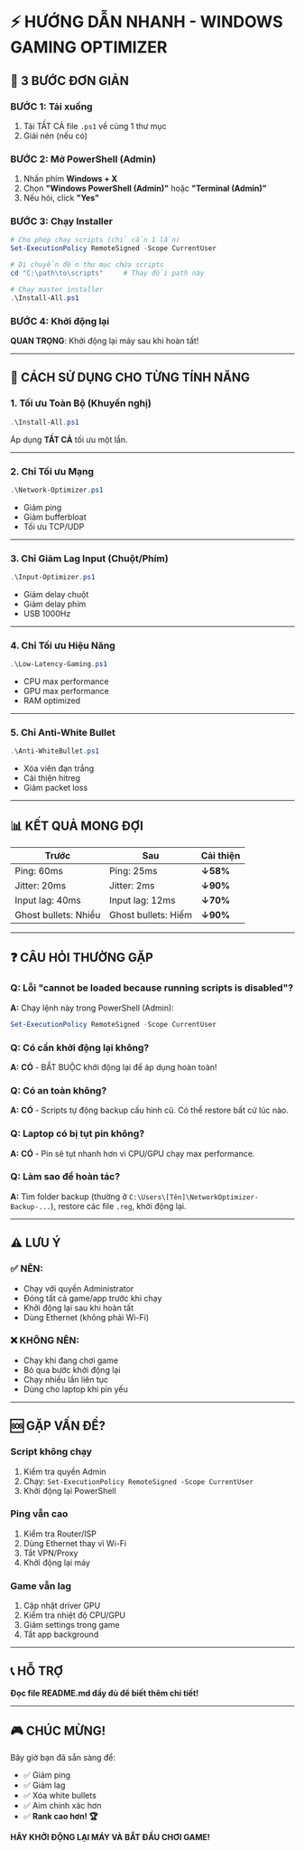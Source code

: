 # ⚡ HƯỚNG DẪN NHANH - WINDOWS GAMING OPTIMIZER

## 🎯 3 BƯỚC ĐƠN GIẢN

### BƯỚC 1: Tải xuống
1. Tải TẤT CẢ file `.ps1` về cùng 1 thư mục
2. Giải nén (nếu có)

### BƯỚC 2: Mở PowerShell (Admin)
1. Nhấn phím **Windows + X**
2. Chọn **"Windows PowerShell (Admin)"** hoặc **"Terminal (Admin)"**
3. Nếu hỏi, click **"Yes"**

### BƯỚC 3: Chạy Installer
```powershell
# Cho phép chạy scripts (chỉ cần 1 lần)
Set-ExecutionPolicy RemoteSigned -Scope CurrentUser

# Di chuyển đến thư mục chứa scripts
cd "C:\path\to\scripts"     # Thay đổi path này

# Chạy master installer
.\Install-All.ps1
```

### BƯỚC 4: Khởi động lại
**QUAN TRỌNG**: Khởi động lại máy sau khi hoàn tất!

---

## 🚀 CÁCH SỬ DỤNG CHO TỪNG TÍNH NĂNG

### 1. Tối ưu Toàn Bộ (Khuyến nghị)
```powershell
.\Install-All.ps1
```
Áp dụng **TẤT CẢ** tối ưu một lần.

---

### 2. Chỉ Tối ưu Mạng
```powershell
.\Network-Optimizer.ps1
```
- Giảm ping
- Giảm bufferbloat
- Tối ưu TCP/UDP

---

### 3. Chỉ Giảm Lag Input (Chuột/Phím)
```powershell
.\Input-Optimizer.ps1
```
- Giảm delay chuột
- Giảm delay phím
- USB 1000Hz

---

### 4. Chỉ Tối ưu Hiệu Năng
```powershell
.\Low-Latency-Gaming.ps1
```
- CPU max performance
- GPU max performance
- RAM optimized

---

### 5. Chỉ Anti-White Bullet
```powershell
.\Anti-WhiteBullet.ps1
```
- Xóa viên đạn trắng
- Cải thiện hitreg
- Giảm packet loss

---

## 📊 KẾT QUẢ MONG ĐỢI

| Trước | Sau | Cải thiện |
|-------|-----|-----------|
| Ping: 60ms | Ping: 25ms | **↓58%** |
| Jitter: 20ms | Jitter: 2ms | **↓90%** |
| Input lag: 40ms | Input lag: 12ms | **↓70%** |
| Ghost bullets: Nhiều | Ghost bullets: Hiếm | **↓90%** |

---

## ❓ CÂU HỎI THƯỜNG GẶP

### Q: Lỗi "cannot be loaded because running scripts is disabled"?
**A:** Chạy lệnh này trong PowerShell (Admin):
```powershell
Set-ExecutionPolicy RemoteSigned -Scope CurrentUser
```

### Q: Có cần khởi động lại không?
**A:** **CÓ** - BẮT BUỘC khởi động lại để áp dụng hoàn toàn!

### Q: Có an toàn không?
**A:** **CÓ** - Scripts tự động backup cấu hình cũ. Có thể restore bất cứ lúc nào.

### Q: Laptop có bị tụt pin không?
**A:** **CÓ** - Pin sẽ tụt nhanh hơn vì CPU/GPU chạy max performance.

### Q: Làm sao để hoàn tác?
**A:** Tìm folder backup (thường ở `C:\Users\[Tên]\NetworkOptimizer-Backup-...`), restore các file `.reg`, khởi động lại.

---

## ⚠️ LƯU Ý

### ✅ NÊN:
- Chạy với quyền Administrator
- Đóng tất cả game/app trước khi chạy
- Khởi động lại sau khi hoàn tất
- Dùng Ethernet (không phải Wi-Fi)

### ❌ KHÔNG NÊN:
- Chạy khi đang chơi game
- Bỏ qua bước khởi động lại
- Chạy nhiều lần liên tục
- Dùng cho laptop khi pin yếu

---

## 🆘 GẶP VẤN ĐỀ?

### Script không chạy
1. Kiểm tra quyền Admin
2. Chạy: `Set-ExecutionPolicy RemoteSigned -Scope CurrentUser`
3. Khởi động lại PowerShell

### Ping vẫn cao
1. Kiểm tra Router/ISP
2. Dùng Ethernet thay vì Wi-Fi
3. Tắt VPN/Proxy
4. Khởi động lại máy

### Game vẫn lag
1. Cập nhật driver GPU
2. Kiểm tra nhiệt độ CPU/GPU
3. Giảm settings trong game
4. Tắt app background

---

## 📞 HỖ TRỢ

**Đọc file README.md đầy đủ để biết thêm chi tiết!**

---

## 🎮 CHÚC MỪNG!

Bây giờ bạn đã sẵn sàng để:
- ✅ Giảm ping
- ✅ Giảm lag
- ✅ Xóa white bullets
- ✅ Aim chính xác hơn
- ✅ **Rank cao hơn! 🏆**

**HÃY KHỞI ĐỘNG LẠI MÁY VÀ BẮT ĐẦU CHƠI GAME!**
